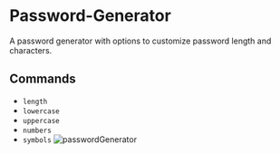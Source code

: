 # Password-Generator
A password generator with options to customize password length and characters. 

## Commands
- `length`
- `lowercase`
- `uppercase`
- `numbers`
- `symbols`
![passwordGenerator](https://github.com/walson6/Password-Generator/assets/107653516/40c074b3-ef03-4581-b3ec-56fdcf106b3d)
